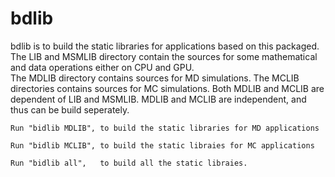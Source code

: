 # bdlib
bdlib is to build the static libraries for applications based on this packaged. 
The LIB and MSMLIB directory contain the sources for some mathematical and data operations either on CPU and GPU.  
The MDLIB directory contains sources for MD simulations. The MCLIB directories contains sources for MC simulations. Both MDLIB and MCLIB are dependent of LIB and MSMLIB.
MDLIB and MCLIB are independent, and thus can be build seperately.

    Run "bidlib MDLIB", to build the static libraries for MD applications
    
    Run "bidlib MCLIB", to build the static libraies for MC applications
    
    Run "bidlib all",   to build all the static libraies. 
   


